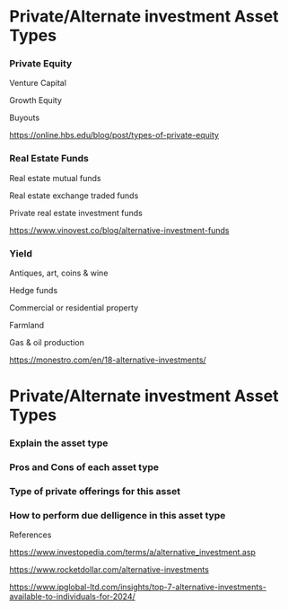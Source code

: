 # Private/Alternate investment Asset Types

### Private Equity

Venture Capital

Growth Equity

Buyouts

https://online.hbs.edu/blog/post/types-of-private-equity 


### Real Estate Funds

Real estate mutual funds

Real estate exchange traded funds

Private real estate investment funds

https://www.vinovest.co/blog/alternative-investment-funds

### Yield

Antiques, art, coins & wine

Hedge funds

Commercial or residential property

Farmland

Gas & oil production

https://monestro.com/en/18-alternative-investments/

# Private/Alternate investment Asset Types

### Explain the asset type
### Pros and Cons of each asset type
### Type of private offerings for this asset
### How to perform due delligence in this asset type

References

https://www.investopedia.com/terms/a/alternative_investment.asp

https://www.rocketdollar.com/alternative-investments



https://www.ipglobal-ltd.com/insights/top-7-alternative-investments-available-to-individuals-for-2024/
